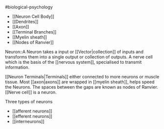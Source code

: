 #biological-psychology 
- [[Neuron Cell Body]]
- [[Dendrites]]
- [[Axon]]
- [[Terminal Branches]]
- [[Myelin sheath]]
- [[Nodes of Ranvier]]

Neuron::A Neuron takes a input or [[Vector|collection]] of inputs and transforms them into a single output or collection of outputs. A nerve cell which is the basis of the [[nervous system]], specialised to transmit information.

[[Neuron Terminals|Terminals]] either connected to more neurons or muscle tissue. Most [[axon|axons]] are wrapped in [[myelin sheath]], helps speed the Neurons. The spaces between the gaps are known as nodes of Ranvier. [[Nerve cell]] is a neuron.

Three types of neurons
- [[afferent neurons]]
- [[efferent neurons]]
- [[interneurons]]